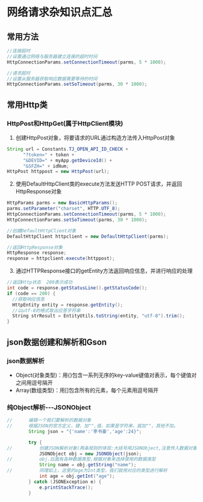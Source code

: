 # 网络请求杂知识点汇总

## 常用方法
```java
//连接超时
//设置通过网络与服务器建立连接的超时时间 
HttpConnectionParams.setConnectionTimeout(parms, 5 * 1000);
```
```java
//请求超时
//设置从服务器获取响应数据需要等待的时间
HttpConnectionParams.setSoTimeout(parms, 30 * 1000);
```

## 常用Http类
### HttpPost和HttpGet(属于HttpClient模块)
1. 创建HttpPost对象，将要请求的URL通过构造方法传入HttpPost对象
```java
String url = Constants.TJ_OPEN_API_ID_CHECK +
      "?token=" + token +
      "&DEVID=" + myApp.getDeviceId() +
      "&SFZH=" + idNum;
HttpPost httppost = new HttpPost(url);
```
2. 使用DefaultHttpClient类的execute方法发送HTTP POST请求，并返回HttpResponse对象
```java
HttpParams parms = new BasicHttpParams();
parms.setParameter("charset", HTTP.UTF_8);
HttpConnectionParams.setConnectionTimeout(parms, 5 * 1000);
HttpConnectionParams.setSoTimeout(parms, 30 * 1000);

//创建DefaultHttpClient对象
DefaultHttpClient httpclient = new DefaultHttpClient(parms);

//返回HttpResponse对象
HttpResponse response;
response = httpclient.execute(httppost);
```
3. 通过HTTPResponse接口的getEntity方法返回响应信息，并进行响应的处理
```java
//返回Http状态  200表示成功
int code = response.getStatusLine().getStatusCode();
if (code == 200) {
  //获取响应信息
  HttpEntity entity = response.getEntity();
  //以utf-8的格式取出应答字符串
  String strResult = EntityUtils.toString(entity, "utf-8").trim();
}
```

## json数据创建和解析和Gson
### json数据解析
* Object(对象类型)：用{}包含一系列无序的key-value键值对表示，每个键值对之间用逗号隔开
* Array(数组类型)：用[]包含所有的元素，每个元素用逗号隔开
### 纯Object解析---JSONObject
```java
//      编辑一个我们要解析的数据对象
//      根据JSON的官方定义，键，加"",值，如果是字符串，就加""，其他不加。  
        String json = "{'name':'李书豪','age':24}";

        try {
//          创建JSON解析对象(两条规则的体现:大括号用JSONObject,注意传入数据对象)  
            JSONObject obj = new JSONObject(json);
//          obj.后面有各种数据类型,根据对象来选择使用的数据类型  
            String name = obj.getString("name");
//          同理如上，这里的age为Int类型，我们就用对应的类型进行解析  
            int age = obj.getInt("age");
        } catch (JSONException e) {
            e.printStackTrace();
        }
```

